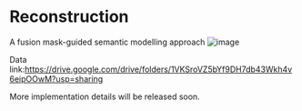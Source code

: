 # Reconstruction
A fusion mask-guided semantic modelling approach
![image](https://github.com/user-attachments/assets/174aef31-9775-43ab-b23f-edff1141eb08)

Data link:https://drive.google.com/drive/folders/1VKSroVZ5bYf9DH7db43Wkh4v6eipOOwM?usp=sharing

More implementation details will be released soon.

